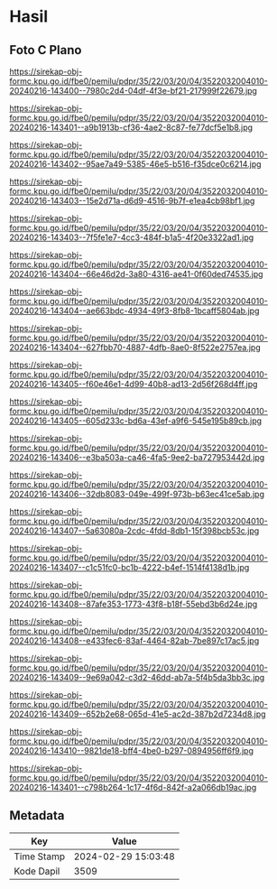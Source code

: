 # Hasil

## Foto C Plano

https://sirekap-obj-formc.kpu.go.id/fbe0/pemilu/pdpr/35/22/03/20/04/3522032004010-20240216-143400--7980c2d4-04df-4f3e-bf21-217999f22679.jpg

https://sirekap-obj-formc.kpu.go.id/fbe0/pemilu/pdpr/35/22/03/20/04/3522032004010-20240216-143401--a9b1913b-cf36-4ae2-8c87-fe77dcf5e1b8.jpg

https://sirekap-obj-formc.kpu.go.id/fbe0/pemilu/pdpr/35/22/03/20/04/3522032004010-20240216-143402--95ae7a49-5385-46e5-b516-f35dce0c6214.jpg

https://sirekap-obj-formc.kpu.go.id/fbe0/pemilu/pdpr/35/22/03/20/04/3522032004010-20240216-143403--15e2d71a-d6d9-4516-9b7f-e1ea4cb98bf1.jpg

https://sirekap-obj-formc.kpu.go.id/fbe0/pemilu/pdpr/35/22/03/20/04/3522032004010-20240216-143403--7f5fe1e7-4cc3-484f-b1a5-4f20e3322ad1.jpg

https://sirekap-obj-formc.kpu.go.id/fbe0/pemilu/pdpr/35/22/03/20/04/3522032004010-20240216-143404--66e46d2d-3a80-4316-ae41-0f60ded74535.jpg

https://sirekap-obj-formc.kpu.go.id/fbe0/pemilu/pdpr/35/22/03/20/04/3522032004010-20240216-143404--ae663bdc-4934-49f3-8fb8-1bcaff5804ab.jpg

https://sirekap-obj-formc.kpu.go.id/fbe0/pemilu/pdpr/35/22/03/20/04/3522032004010-20240216-143404--627fbb70-4887-4dfb-8ae0-8f522e2757ea.jpg

https://sirekap-obj-formc.kpu.go.id/fbe0/pemilu/pdpr/35/22/03/20/04/3522032004010-20240216-143405--f60e46e1-4d99-40b8-ad13-2d56f268d4ff.jpg

https://sirekap-obj-formc.kpu.go.id/fbe0/pemilu/pdpr/35/22/03/20/04/3522032004010-20240216-143405--605d233c-bd6a-43ef-a9f6-545e195b89cb.jpg

https://sirekap-obj-formc.kpu.go.id/fbe0/pemilu/pdpr/35/22/03/20/04/3522032004010-20240216-143406--e3ba503a-ca46-4fa5-9ee2-ba727953442d.jpg

https://sirekap-obj-formc.kpu.go.id/fbe0/pemilu/pdpr/35/22/03/20/04/3522032004010-20240216-143406--32db8083-049e-499f-973b-b63ec41ce5ab.jpg

https://sirekap-obj-formc.kpu.go.id/fbe0/pemilu/pdpr/35/22/03/20/04/3522032004010-20240216-143407--5a63080a-2cdc-4fdd-8db1-15f398bcb53c.jpg

https://sirekap-obj-formc.kpu.go.id/fbe0/pemilu/pdpr/35/22/03/20/04/3522032004010-20240216-143407--c1c51fc0-bc1b-4222-b4ef-1514f4138d1b.jpg

https://sirekap-obj-formc.kpu.go.id/fbe0/pemilu/pdpr/35/22/03/20/04/3522032004010-20240216-143408--87afe353-1773-43f8-b18f-55ebd3b6d24e.jpg

https://sirekap-obj-formc.kpu.go.id/fbe0/pemilu/pdpr/35/22/03/20/04/3522032004010-20240216-143408--e433fec6-83af-4464-82ab-7be897c17ac5.jpg

https://sirekap-obj-formc.kpu.go.id/fbe0/pemilu/pdpr/35/22/03/20/04/3522032004010-20240216-143409--9e69a042-c3d2-46dd-ab7a-5f4b5da3bb3c.jpg

https://sirekap-obj-formc.kpu.go.id/fbe0/pemilu/pdpr/35/22/03/20/04/3522032004010-20240216-143409--652b2e68-065d-41e5-ac2d-387b2d7234d8.jpg

https://sirekap-obj-formc.kpu.go.id/fbe0/pemilu/pdpr/35/22/03/20/04/3522032004010-20240216-143410--9821de18-bff4-4be0-b297-0894956ff6f9.jpg

https://sirekap-obj-formc.kpu.go.id/fbe0/pemilu/pdpr/35/22/03/20/04/3522032004010-20240216-143401--c798b264-1c17-4f6d-842f-a2a066db19ac.jpg


## Metadata

| Key        | Value               |
| ---------- | ------------------- |
| Time Stamp | 2024-02-29 15:03:48 |
| Kode Dapil | 3509                |



